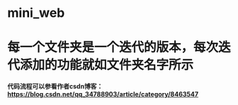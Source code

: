 # mini_web
# 每一个文件夹是一个迭代的版本，每次迭代添加的功能就如文件夹名字所示
#### 代码流程可以参看作者csdn博客：https://blog.csdn.net/qq_34788903/article/category/8463547
